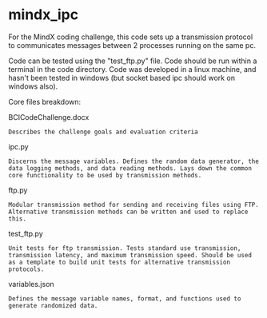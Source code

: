 # mindx_ipc
For the MindX coding challenge, this code sets up a transmission protocol to communicates messages between 2 processes running on the same pc.

Code can be tested using the "test_ftp.py" file. Code should be run within a terminal in the code directory. Code was developed in a linux machine, and hasn't been tested in windows (but socket based ipc should work on windows also). 


Core files breakdown:

BCICodeChallenge.docx

	Describes the challenge goals and evaluation criteria

ipc.py

	Discerns the message variables. Defines the random data generator, the data logging methods, and data reading methods. Lays down the common core functionality to be used by transmission methods.

ftp.py

	Modular transmission method for sending and receiving files using FTP. Alternative transmission methods can be written and used to replace this.

test_ftp.py

	Unit tests for ftp transmission. Tests standard use transmission, transmission latency, and maximum transmission speed. Should be used as a template to build unit tests for alternative transmission protocols.

variables.json
	
	Defines the message variable names, format, and functions used to generate randomized data.
	
